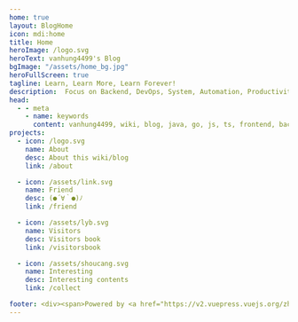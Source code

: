 ```yaml
---
home: true
layout: BlogHome
icon: mdi:home
title: Home
heroImage: /logo.svg
heroText: vanhung4499's Blog
bgImage: "/assets/home_bg.jpg"
heroFullScreen: true
tagline: Learn, Learn More, Learn Forever!
description:  Focus on Backend, DevOps, System, Automation, Productivity | Exploration & geek enthusiast，Software Engineer, Hackintosher.
head:
  - - meta
    - name: keywords
      content: vanhung4499, wiki, blog, java, go, js, ts, frontend, backend, devops, geek, software engineer, hackintosh, system, automation, productivity
projects:
  - icon: /logo.svg
    name: About
    desc: About this wiki/blog
    link: /about

  - icon: /assets/link.svg
    name: Friend
    desc: (●´∀｀●)ﾉ
    link: /friend

  - icon: /assets/lyb.svg
    name: Visitors
    desc: Visitors book
    link: /visitorsbook

  - icon: /assets/shoucang.svg
    name: Interesting
    desc: Interesting contents
    link: /collect

footer: <div><span>Powered by <a href="https://v2.vuepress.vuejs.org/zh/" target="_blank">VuePress</a></span>|<span>Theme by <a href="https://theme-hope.vuejs.press/" target="_blank">Hope</a></span></div>
---
```

